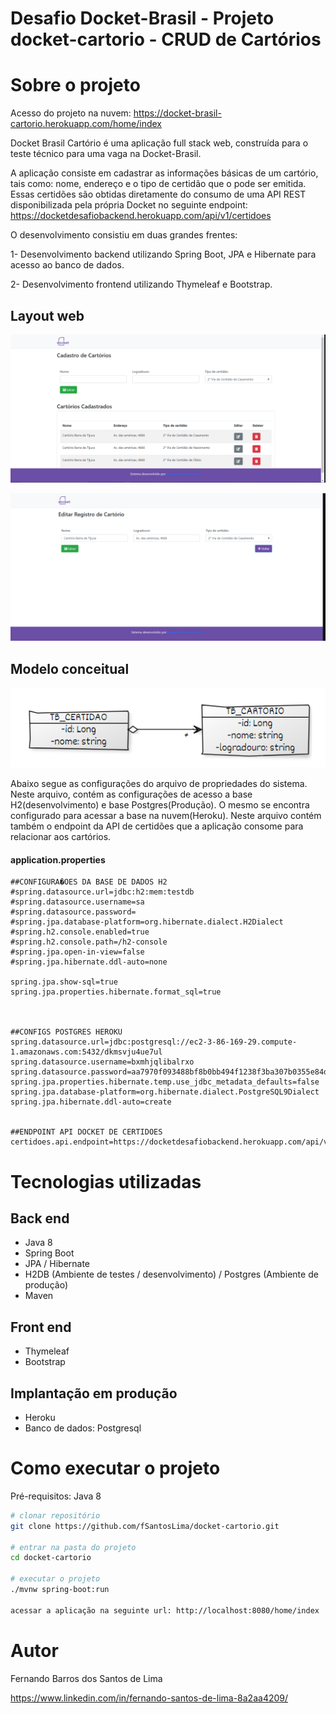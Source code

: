 # Desafio Docket-Brasil - Projeto docket-cartorio - CRUD de Cartórios

# Sobre o projeto

Acesso do projeto na nuvem: https://docket-brasil-cartorio.herokuapp.com/home/index

Docket Brasil Cartório é uma aplicação full stack web, construída para o teste técnico para uma vaga na Docket-Brasil.

A aplicação consiste em cadastrar as informações básicas de um cartório, tais como: nome, endereço e o tipo de certidão que o pode ser emitida. Essas certidões são obtidas diretamente do consumo de uma API REST disponibilizada pela própria Docket no seguinte endpoint: https://docketdesafiobackend.herokuapp.com/api/v1/certidoes

O desenvolvimento consistiu em duas grandes frentes:

1- Desenvolvimento backend utilizando Spring Boot, JPA e Hibernate para acesso ao banco de dados.

2- Desenvolvimento frontend utilizando Thymeleaf e Bootstrap.

## Layout web
![Web 1](https://github.com/fSantosLima/assetsRepo/blob/main/web1.PNG)

![Web 2](https://github.com/fSantosLima/assetsRepo/blob/main/web2.PNG)

## Modelo conceitual
![Modelo Conceitual](https://github.com/fSantosLima/assetsRepo/blob/main/modelo_conceitual.PNG)

Abaixo segue as configurações do arquivo de propriedades do sistema. Neste arquivo, contém as configurações de acesso a base H2(desenvolvimento) e base Postgres(Produção). O mesmo se encontra configurado para acessar a base na nuvem(Heroku). Neste arquivo contém também o endpoint da API de certidões que a aplicação consome para relacionar aos cartórios.


#### application.properties
```
##CONFIGURA�OES DA BASE DE DADOS H2
#spring.datasource.url=jdbc:h2:mem:testdb
#spring.datasource.username=sa
#spring.datasource.password=
#spring.jpa.database-platform=org.hibernate.dialect.H2Dialect
#spring.h2.console.enabled=true
#spring.h2.console.path=/h2-console
#spring.jpa.open-in-view=false
#spring.jpa.hibernate.ddl-auto=none

spring.jpa.show-sql=true
spring.jpa.properties.hibernate.format_sql=true



##CONFIGS POSTGRES HEROKU
spring.datasource.url=jdbc:postgresql://ec2-3-86-169-29.compute-1.amazonaws.com:5432/dkmsvju4ue7ul
spring.datasource.username=bxmhjqlibalrxo
spring.datasource.password=aa7970f093488bf8b0bb494f1238f3ba307b0355e84dc3f94b0738b55adcd26c
spring.jpa.properties.hibernate.temp.use_jdbc_metadata_defaults=false
spring.jpa.database-platform=org.hibernate.dialect.PostgreSQL9Dialect
spring.jpa.hibernate.ddl-auto=create


##ENDPOINT API DOCKET DE CERTIDOES
certidoes.api.endpoint=https://docketdesafiobackend.herokuapp.com/api/v1/certidoes
```

# Tecnologias utilizadas
## Back end
- Java 8
- Spring Boot
- JPA / Hibernate
- H2DB (Ambiente de testes / desenvolvimento) / Postgres (Ambiente de produção)
- Maven
## Front end
- Thymeleaf
- Bootstrap
## Implantação em produção
- Heroku
- Banco de dados: Postgresql

# Como executar o projeto

Pré-requisitos: Java 8

```bash
# clonar repositório
git clone https://github.com/fSantosLima/docket-cartorio.git

# entrar na pasta do projeto 
cd docket-cartorio

# executar o projeto
./mvnw spring-boot:run

acessar a aplicação na seguinte url: http://localhost:8080/home/index
```

# Autor

Fernando Barros dos Santos de Lima

https://www.linkedin.com/in/fernando-santos-de-lima-8a2aa4209/
